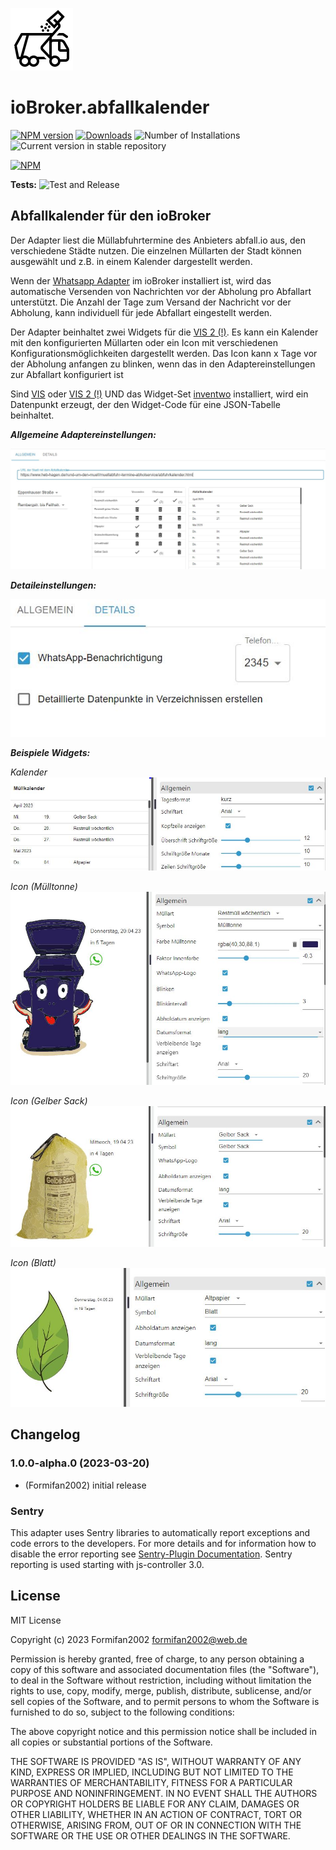 ![Logo](admin/abfallkalender.png)

# ioBroker.abfallkalender

[![NPM version](https://img.shields.io/npm/v/iobroker.abfallkalender.svg)](https://www.npmjs.com/package/iobroker.abfallkalender)
[![Downloads](https://img.shields.io/npm/dm/iobroker.abfallkalender.svg)](https://www.npmjs.com/package/iobroker.abfallkalender)
![Number of Installations](https://iobroker.live/badges/abfallkalender-installed.svg)
![Current version in stable repository](https://iobroker.live/badges/abfallkalender-stable.svg)

[![NPM](https://nodei.co/npm/iobroker.abfallkalender.png?downloads=true)](https://nodei.co/npm/iobroker.abfallkalender/)

**Tests:** ![Test and Release](https://github.com/Formifan2002/ioBroker.abfallkalender/workflows/Test%20and%20Release/badge.svg)

## Abfallkalender für den ioBroker

Der Adapter liest die Müllabfuhrtermine des Anbieters abfall.io aus, den verschiedene Städte nutzen. Die einzelnen Müllarten der Stadt können ausgewählt und z.B. in einem Kalender dargestellt werden. 

Wenn der [Whatsapp Adapter]( https://github.com/ioBroker/ioBroker.whatsapp-cmb) im ioBroker installiert ist, wird das automatische Versenden von Nachrichten vor der Abholung pro Abfallart unterstützt. Die Anzahl der Tage zum Versand der Nachricht vor der Abholung, kann  individuell für jede Abfallart eingestellt werden.

Der Adapter beinhaltet zwei Widgets für die [VIS 2 (!)](https://www.npmjs.com/package/iobroker.vis-2-beta?activeTab=readme). Es kann ein Kalender mit den konfigurierten Müllarten oder ein Icon mit verschiedenen Konfigurationsmöglichkeiten dargestellt werden. Das Icon kann x Tage vor der Abholung anfangen zu blinken, wenn das in den Adaptereinstellungen zur Abfallart konfiguriert ist 

 Sind [VIS](https://github.com/ioBroker/ioBroker.vis) oder [VIS 2 (!)](https://www.npmjs.com/package/iobroker.vis-2-beta?activeTab=readme) UND das Widget-Set [inventwo](https://github.com/inventwo/ioBroker.vis-inventwo) installiert, wird ein Datenpunkt erzeugt, der den Widget-Code für eine JSON-Tabelle beinhaltet.

**_Allgemeine Adaptereinstellungen:_**

![Allgemeine_Einstellungen](./docs/AbfallKalenderConfig1.jpg)

**_Detaileinstellungen:_**

![Detail_Einstellungen](./docs/AbfallKalenderConfig2.jpg)

**_Beispiele Widgets:_** 

*Kalender*
![Beispiel_Widget_Kalender](./docs/AbfallKalenderWidgetCalendar.jpg)

*Icon (Mülltonne)*
![Beispiel_Widget_Muelleimer](./docs/AbfallKalenderWidgetTrash1.jpg)

*Icon (Gelber Sack)*
![Beispiel_Widget_Gelber_Sack](./docs/AbfallKalenderWidgetTrash2.jpg)

*Icon (Blatt)*
![Beispiel_Widget_Blatt](./docs/AbfallKalenderWidgetTrash3.jpg)

## Changelog

<!--
	Placeholder for the next version (at the beginning of the line):
	### **WORK IN PROGRESS**
-->
### 1.0.0-alpha.0 (2023-03-20)

-   (Formifan2002) initial release

### Sentry
This adapter uses Sentry libraries to automatically report exceptions and code errors to the developers. For more details and for information how to disable the error reporting see [Sentry-Plugin Documentation](https://github.com/ioBroker/plugin-sentry#plugin-sentry). Sentry reporting is used starting with js-controller 3.0.

## License

MIT License

Copyright (c) 2023 Formifan2002 <formifan2002@web.de>

Permission is hereby granted, free of charge, to any person obtaining a copy
of this software and associated documentation files (the "Software"), to deal
in the Software without restriction, including without limitation the rights
to use, copy, modify, merge, publish, distribute, sublicense, and/or sell
copies of the Software, and to permit persons to whom the Software is
furnished to do so, subject to the following conditions:

The above copyright notice and this permission notice shall be included in all
copies or substantial portions of the Software.

THE SOFTWARE IS PROVIDED "AS IS", WITHOUT WARRANTY OF ANY KIND, EXPRESS OR
IMPLIED, INCLUDING BUT NOT LIMITED TO THE WARRANTIES OF MERCHANTABILITY,
FITNESS FOR A PARTICULAR PURPOSE AND NONINFRINGEMENT. IN NO EVENT SHALL THE
AUTHORS OR COPYRIGHT HOLDERS BE LIABLE FOR ANY CLAIM, DAMAGES OR OTHER
LIABILITY, WHETHER IN AN ACTION OF CONTRACT, TORT OR OTHERWISE, ARISING FROM,
OUT OF OR IN CONNECTION WITH THE SOFTWARE OR THE USE OR OTHER DEALINGS IN THE
SOFTWARE.

